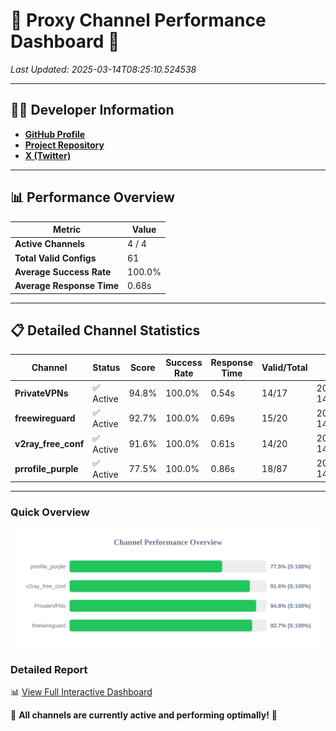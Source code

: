 # 🌟 Proxy Channel Performance Dashboard 🌟

_Last Updated: 2025-03-14T08:25:10.524538_

---

## 👩‍💻 Developer Information

- **[GitHub Profile](https://github.com/4n0nymou3)**  
- **[Project Repository](https://github.com/4n0nymou3/multi-proxy-config-fetcher)**  
- **[X (Twitter)](https://x.com/4n0nymou3)**  

---

## 📊 Performance Overview

| Metric                | Value       |
|-----------------------|-------------|
| **Active Channels**   | 4 / 4       |
| **Total Valid Configs** | 61          |
| **Average Success Rate** | 100.0%      |
| **Average Response Time** | 0.68s       |

---

## 📋 Detailed Channel Statistics

| Channel          | Status     | Score  | Success Rate | Response Time | Valid/Total | Last Success               |
|------------------|------------|--------|--------------|---------------|-------------|----------------------------|
| **PrivateVPNs**  | ✅ Active  | 94.8%  | 100.0% | 0.54s         | 14/17       | 2025-03-14T08:25:09.809400 |
| **freewireguard**  | ✅ Active  | 92.7%  | 100.0% | 0.69s         | 15/20       | 2025-03-14T08:25:10.522566 |
| **v2ray_free_conf**  | ✅ Active  | 91.6%  | 100.0% | 0.61s         | 14/20       | 2025-03-14T08:25:09.237080 |
| **prrofile_purple**  | ✅ Active  | 77.5%  | 100.0% | 0.86s         | 18/87       | 2025-03-14T08:25:08.592070 |

---

### Quick Overview
<div align="center">
  <a href="https://raw.githubusercontent.com/nullluser/NullRepo/refs/heads/main/assets/channel_stats_chart.svg">
    <img src="https://raw.githubusercontent.com/nullluser/NullRepo/refs/heads/main/assets/channel_stats_chart.svg" alt="Source Performance Statistics" width="800">
  </a>
</div>

### Detailed Report
📊 [View Full Interactive Dashboard](https://htmlpreview.github.io/?https://github.com/nullluser/NullRepo/blob/main/assets/performance_report.html)

🎉 **All channels are currently active and performing optimally!** 🎉
